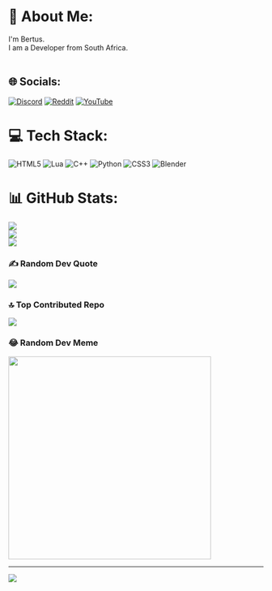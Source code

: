 # 💫 About Me:
I'm Bertus.<br>I am a Developer from South Africa.<br><br>


## 🌐 Socials:
[![Discord](https://img.shields.io/badge/Discord-%237289DA.svg?logo=discord&logoColor=white)](https://discord.gg/https://discord.gg/rQ3jDrMwfU) [![Reddit](https://img.shields.io/badge/Reddit-%23FF4500.svg?logo=Reddit&logoColor=white)](https://reddit.com/user/TandaiAnxle) [![YouTube](https://img.shields.io/badge/YouTube-%23FF0000.svg?logo=YouTube&logoColor=white)](https://youtube.com/@TandaiAnxle) 

# 💻 Tech Stack:
![HTML5](https://img.shields.io/badge/html5-%23E34F26.svg?style=for-the-badge&logo=html5&logoColor=white) ![Lua](https://img.shields.io/badge/lua-%232C2D72.svg?style=for-the-badge&logo=lua&logoColor=white) ![C++](https://img.shields.io/badge/c++-%2300599C.svg?style=for-the-badge&logo=c%2B%2B&logoColor=white) ![Python](https://img.shields.io/badge/python-3670A0?style=for-the-badge&logo=python&logoColor=ffdd54) ![CSS3](https://img.shields.io/badge/css3-%231572B6.svg?style=for-the-badge&logo=css3&logoColor=white) ![Blender](https://img.shields.io/badge/blender-%23F5792A.svg?style=for-the-badge&logo=blender&logoColor=white) 
# 📊 GitHub Stats:
![](https://github-readme-stats.vercel.app/api?username=TandaiAnxle&theme=dark&hide_border=false&include_all_commits=false&count_private=false)<br/>
![](https://github-readme-streak-stats.herokuapp.com/?user=TandaiAnxle&theme=dark&hide_border=false)<br/>
![](https://github-readme-stats.vercel.app/api/top-langs/?username=TandaiAnxle&theme=dark&hide_border=false&include_all_commits=false&count_private=false&layout=compact)

### ✍️ Random Dev Quote
![](https://quotes-github-readme.vercel.app/api?type=horizontal&theme=dark)

### 🔝 Top Contributed Repo
![](https://github-contributor-stats.vercel.app/api?username=TandaiAnxle&limit=5&theme=dark&combine_all_yearly_contributions=true)

### 😂 Random Dev Meme
<img src='https://randommeme-five.vercel.app/' style="height: 400px;"/>

---
[![](https://visitcount.itsvg.in/api?id=TandaiAnxle&icon=2&color=12)](https://visitcount.itsvg.in)

<!-- Proudly created with GPRM ( https://gprm.itsvg.in ) -->
